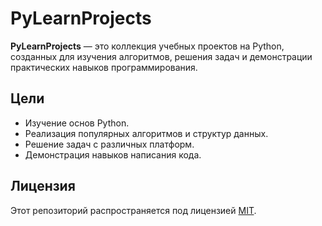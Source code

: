 # PyLearnProjects

**PyLearnProjects** — это коллекция учебных проектов на Python, созданных для изучения алгоритмов, решения задач и демонстрации практических навыков программирования. 

## Цели
- Изучение основ Python.
- Реализация популярных алгоритмов и структур данных.
- Решение задач с различных платформ.
- Демонстрация навыков написания кода.
  
## Лицензия
Этот репозиторий распространяется под лицензией [MIT](LICENSE).
